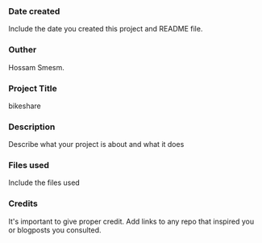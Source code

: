 ### Date created
Include the date you created this project and README file.

### Outher
Hossam Smesm.

### Project Title
bikeshare 

### Description
Describe what your project is about and what it does

### Files used
Include the files used

### Credits
It's important to give proper credit. Add links to any repo that inspired you or blogposts you consulted.

